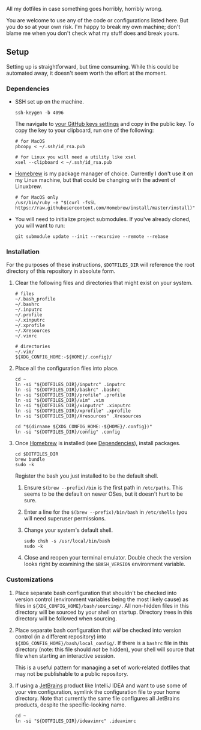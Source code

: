 All my dotfiles in case something goes horribly, horribly wrong.

You are welcome to use any of the code or configurations listed here. But you
do so at your own risk. I'm happy to break my own machine; don't blame me when
you don't check what my stuff does and break yours.

## Setup ##

Setting up is straightforward, but time consuming. While this could be
automated away, it doesn't seem worth the effort at the moment.

### Dependencies ###

  - SSH set up on the machine.

    ```
    ssh-keygen -b 4096
    ```

    The navigate to
    [your GitHub keys settings](https://github.com/settings/keys) and copy in
    the public key. To copy the key to your clipboard, run one of the
    following:

    ```
    # for MacOS
    pbcopy < ~/.ssh/id_rsa.pub

    # for Linux you will need a utility like xsel
    xsel --clipboard < ~/.ssh/id_rsa.pub
    ```

  - [Homebrew] is my package manager of choice. Currently I don't use it on my
    Linux machine, but that could be changing with the advent of Linuxbrew.

    ```
    # for MacOS only
    /usr/bin/ruby -e "$(curl -fsSL https://raw.githubusercontent.com/Homebrew/install/master/install)"
    ```

  - You will need to initialize project submodules. If you've already cloned,
    you will want to run:

    ```
    git submodule update --init --recursive --remote --rebase
    ```

### Installation ###

For the purposes of these instructions, `$DOTFILES_DIR` will reference the root
directory of this repository in absolute form.

 1. Clear the following files and directories that might exist on your system.

    ```
    # files
    ~/.bash_profile
    ~/.bashrc
    ~/.inputrc
    ~/.profile
    ~/.xinputrc
    ~/.xprofile
    ~/.Xresources
    ~/.vimrc

    # directories
    ~/.vim/
    ${XDG_CONFIG_HOME:-${HOME}/.config}/
    ```

 1. Place all the configuration files into place.

    ```
    cd ~
    ln -si "${DOTFILES_DIR}/inputrc" .inputrc
    ln -si "${DOTFILES_DIR}/bashrc" .bashrc
    ln -si "${DOTFILES_DIR}/profile" .profile
    ln -si "${DOTFILES_DIR}/vim" .vim
    ln -si "${DOTFILES_DIR}/xinputrc" .xinputrc
    ln -si "${DOTFILES_DIR}/xprofile" .xprofile
    ln -si "${DOTFILES_DIR}/Xresources" .Xresources

    cd "$(dirname ${XDG_CONFIG_HOME:-${HOME}/.config})"
    ln -si "${DOTFILES_DIR}/config" .config
    ```

 1. Once [Homebrew] is installed (see [Dependencies](#dependencies)), install
    packages.

    ```
    cd $DOTFILES_DIR
    brew bundle
    sudo -k
    ```

    Register the bash you just installed to be the default shell.

     1. Ensure `$(brew --prefix)/bin` is the first path in `/etc/paths`. This
        seems to be the default on newer OSes, but it doesn't hurt to be sure.

     1. Enter a line for the `$(brew --prefix)/bin/bash` in `/etc/shells` (you
        will need superuser permissions.

     1. Change your system's default shell.

        ```
        sudo chsh -s /usr/local/bin/bash
        sudo -k
        ```

     1. Close and reopen your terminal emulator. Double check the version looks
        right by examining the `$BASH_VERSION` environment variable.

### Customizations ###

 1. Place separate bash configuration that shouldn't be checked into version
    control (environment variables being the most likely cause) as files in
    `${XDG_CONFIG_HOME}/bash/sourcing/`. All non-hidden files in this directory
    will be sourced by your shell on startup. Directory trees in this directory
    will be followed when sourcing.

 1. Place separate bash configuration that _will_ be checked into version
    control (in a different repository) into
    `${XDG_CONFIG_HOME}/bash/local_config/`. If there is a `bashrc` file in
    this directory (note: this file should _not_ be hidden), your shell will
    source that file when starting an interactive session.

    This is a useful pattern for managing a set of work-related dotfiles that
    may not be publishable to a public repository.

 1. If using a [JetBrains] product like IntelliJ IDEA and want to use some of
    your vim configuration, symlink the configuration file to your home
    directory. Note that currently the same file configures all JetBrains
    products, despite the specific-looking name.

    ```
    cd ~
    ln -si "${DOTFILES_DIR}/ideavimrc" .ideavimrc
    ```

[Homebrew]: https://brew.sh
[JetBrains]: https://www.jetbrains.com

